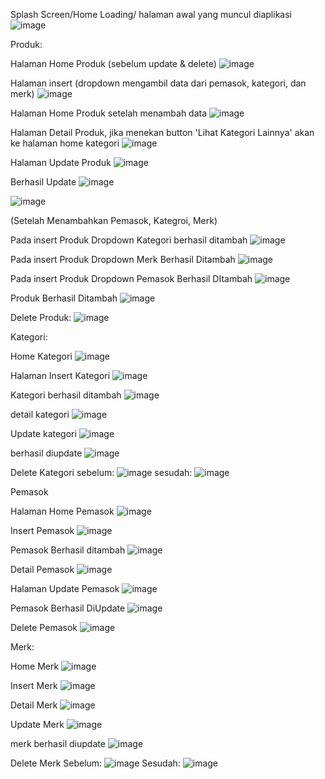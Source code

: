 Splash Screen/Home Loading/ halaman awal yang muncul diaplikasi
![image](https://github.com/user-attachments/assets/9f362b5e-d62b-44ec-80b7-29a078294e73)


Produk: 

Halaman Home Produk (sebelum update & delete)
![image](https://github.com/user-attachments/assets/5220ea6c-8677-41b6-99e3-a4cfe3156c15)

Halaman insert (dropdown mengambil data dari pemasok, kategori, dan merk)
![image](https://github.com/user-attachments/assets/0d87a5a5-f8fe-433a-a905-aa37e11bdbb6)

Halaman Home Produk setelah menambah data
![image](https://github.com/user-attachments/assets/65e27908-f027-49b4-8edd-a7632d103cc5)

Halaman Detail Produk, jika menekan button 'Lihat Kategori Lainnya' akan ke halaman home kategori
![image](https://github.com/user-attachments/assets/73e4e335-6c87-4f0b-9f36-eb4322423de9)

Halaman Update Produk
![image](https://github.com/user-attachments/assets/6c4b71c6-b95a-4b5b-8369-949b80a60e1d)

Berhasil Update
![image](https://github.com/user-attachments/assets/852594ce-7bb0-46e7-953b-37bcba92b5d1)

![image](https://github.com/user-attachments/assets/27f65c84-1f84-4537-a852-23ff118d29ed)


(Setelah Menambahkan Pemasok, Kategroi, Merk)

Pada insert Produk Dropdown Kategori berhasil ditambah 
![image](https://github.com/user-attachments/assets/0aad5a4e-abcc-4302-8ddf-1dd539f89f5c)

Pada insert Produk Dropdown Merk Berhasil Ditambah 
![image](https://github.com/user-attachments/assets/1cc8453b-02ea-403d-8b5d-cb9c5d1899b7)

Pada insert Produk Dropdown Pemasok Berhasil DItambah 
![image](https://github.com/user-attachments/assets/f2d0c3b3-71d5-492f-8489-71a9950b164a)

Produk Berhasil Ditambah 
![image](https://github.com/user-attachments/assets/7c31d851-7b87-4cf4-9580-0b31bfef4876)

Delete Produk: 
![image](https://github.com/user-attachments/assets/f517500f-6d2b-4c1f-ad4b-370a179a2c9e)



Kategori:

Home Kategori 
![image](https://github.com/user-attachments/assets/08882604-dc22-4f28-ad35-a38b47614107)

Halaman Insert Kategori
![image](https://github.com/user-attachments/assets/c90464d5-ea78-4ff9-8cc4-23b923f093b5)

Kategori berhasil ditambah 
![image](https://github.com/user-attachments/assets/463c0279-b969-4537-9da5-804df2773769)

detail kategori
![image](https://github.com/user-attachments/assets/0ebfb75d-426e-4444-b2b4-008d00b8b0fd)

Update kategori
![image](https://github.com/user-attachments/assets/184ad593-e94d-4202-8bcd-601cbc4773f5)

berhasil diupdate 
![image](https://github.com/user-attachments/assets/2412c54e-23f3-42da-9b48-c7cb9574da8e)

Delete Kategori 
sebelum: ![image](https://github.com/user-attachments/assets/9bd8058c-3511-495f-9666-6756713b1745)
sesudah: ![image](https://github.com/user-attachments/assets/f69e64a8-4f73-407b-bae6-eaecd6ba72a8)



Pemasok

Halaman Home Pemasok 
![image](https://github.com/user-attachments/assets/95f180f7-c0af-48aa-b569-9f2e2338e3e0)

Insert Pemasok
![image](https://github.com/user-attachments/assets/3f400310-1d80-47e6-bbe1-ff601e4908d7)

Pemasok Berhasil ditambah 
![image](https://github.com/user-attachments/assets/1fefd3d4-0895-4c75-b526-78976fcb4179)

Detail Pemasok 
![image](https://github.com/user-attachments/assets/e5ad13c1-b242-41c3-88c2-829946eb688e)

Halaman Update Pemasok 
![image](https://github.com/user-attachments/assets/d5f557b7-af4b-4c72-b4fb-4f00e609c39e)

Pemasok Berhasil DiUpdate 
![image](https://github.com/user-attachments/assets/877c0a9c-dd1b-48f0-96f9-2df12a0b5eea)

Delete Pemasok
![image](https://github.com/user-attachments/assets/465894e2-374c-4c53-a5d4-b0d6b753b485)



Merk:

Home Merk
![image](https://github.com/user-attachments/assets/f5ec50f0-8814-46cb-a63e-a943a9c3dd02)

Insert Merk 
![image](https://github.com/user-attachments/assets/c1601826-d9c2-468c-8d0f-779c22132fb3)

Detail Merk
![image](https://github.com/user-attachments/assets/4e492c93-981e-4422-9acd-2996d972d644)

Update Merk
![image](https://github.com/user-attachments/assets/a927b961-cf10-4cad-abe7-7ff238776c35)

merk berhasil diupdate
![image](https://github.com/user-attachments/assets/21c966a0-797d-42a2-88af-7a06290a5c60)

Delete Merk 
Sebelum: ![image](https://github.com/user-attachments/assets/12c52de9-3116-4e90-b5ba-5c2f8e894870)
Sesudah: ![image](https://github.com/user-attachments/assets/37a2cd2a-e873-4f4f-a16a-b48335d140f1)









































